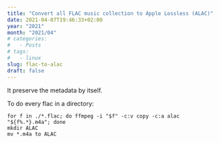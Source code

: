 ```yaml
---
title: "Convert all FLAC music collection to Apple Lossless (ALAC)"
date: 2021-04-07T19:46:33+02:00
year: "2021"
month: "2021/04"
# categories:
#   - Posts
# tags:
#   - linux
slug: flac-to-alac
draft: false
---
```


It preserve the metadata by itself.

To do every flac in a directory:

```
for f in ./*.flac; do ffmpeg -i "$f" -c:v copy -c:a alac "${f%.*}.m4a"; done
mkdir ALAC
mv *.m4a to ALAC
```
